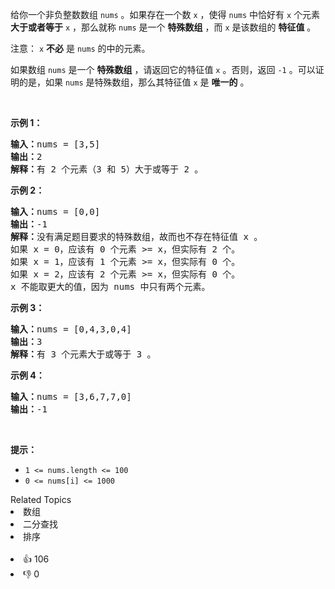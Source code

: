 <p>给你一个非负整数数组 <code>nums</code> 。如果存在一个数 <code>x</code> ，使得 <code>nums</code> 中恰好有 <code>x</code> 个元素 <strong>大于或者等于</strong> <code>x</code> ，那么就称 <code>nums</code> 是一个 <strong>特殊数组</strong> ，而 <code>x</code> 是该数组的 <strong>特征值</strong> 。</p>

<p>注意： <code>x</code> <strong>不必</strong> 是 <code>nums</code> 的中的元素。</p>

<p>如果数组 <code>nums</code> 是一个 <strong>特殊数组</strong> ，请返回它的特征值 <code>x</code> 。否则，返回<em> </em><code>-1</code> 。可以证明的是，如果 <code>nums</code> 是特殊数组，那么其特征值 <code>x</code> 是 <strong>唯一的</strong> 。</p>

<p>&nbsp;</p>

<p><strong>示例 1：</strong></p>

<pre><strong>输入：</strong>nums = [3,5]
<strong>输出：</strong>2
<strong>解释：</strong>有 2 个元素（3 和 5）大于或等于 2 。
</pre>

<p><strong>示例 2：</strong></p>

<pre><strong>输入：</strong>nums = [0,0]
<strong>输出：</strong>-1
<strong>解释：</strong>没有满足题目要求的特殊数组，故而也不存在特征值 x 。
如果 x = 0，应该有 0 个元素 &gt;= x，但实际有 2 个。
如果 x = 1，应该有 1 个元素 &gt;= x，但实际有 0 个。
如果 x = 2，应该有 2 个元素 &gt;= x，但实际有 0 个。
x 不能取更大的值，因为 nums 中只有两个元素。</pre>

<p><strong>示例 3：</strong></p>

<pre><strong>输入：</strong>nums = [0,4,3,0,4]
<strong>输出：</strong>3
<strong>解释：</strong>有 3 个元素大于或等于 3 。
</pre>

<p><strong>示例 4：</strong></p>

<pre><strong>输入：</strong>nums = [3,6,7,7,0]
<strong>输出：</strong>-1
</pre>

<p>&nbsp;</p>

<p><strong>提示：</strong></p>

<ul> 
 <li><code>1 &lt;= nums.length &lt;= 100</code></li> 
 <li><code>0 &lt;= nums[i] &lt;= 1000</code></li> 
</ul>

<div><div>Related Topics</div><div><li>数组</li><li>二分查找</li><li>排序</li></div></div><br><div><li>👍 106</li><li>👎 0</li></div>